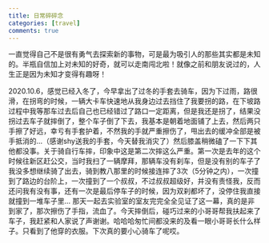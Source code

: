 ```yaml
---
title: 日常碎碎念
categories: [travel]
comments: true
---
```

一直觉得自己不是很有勇气去探索新的事物，可是最为吸引人的那些其实都是未知的。半瓶自信加上对未知的好奇，就可以走南闯北啦！就像之前和朋友说过的，人生正是因为未知才变得有趣呀！

   2020.10.6，感觉已经入冬了，今早拿出了过冬的手套去骑车，因为下过雨，路很滑，在拐弯的时候，一辆大卡车快速地从我身边过去挡住了我要拐的路，在下坡路过程中我等那车过去后自己也已经错过了路口一定距离，但是我还是拐了，结果没拐过去车子就摔倒了，整个车子倒了下去，我基本是朝着地面铺了上去，然后两只手擦了好远，幸亏有手套护着，不然我的手就严重擦伤了，甩出去的缓冲全部是被手抵消的...（感谢shy送我的手套，今天替我消灾了）然后膝盖稍微磕了一下下其他都没事。关于骑自行车摔，印象中这是第二次摔这么严重。第一次是去年的这个时候往新区赶公交，当时我扫了一辆摩拜，那辆车没有刹车，但是没有别的车子了我没多想继续骑了出去，骑到教八那里的时候接连摔了3次（5分钟之内），一次撞到了路边的台阶上，一次撞到了一个叔叔，不过叔叔超级好，并没有责怪我，反而还问我有没有事，还有一次是最后停车子的时候，因为双刹都坏了，没停住我直接就撞到一堆车子里... 那天一起去实验室的室友完完全全见证了这一幕，真的是非到家了，那次擦伤了手指，流血了。今天摔倒后，碰巧过来的小哥哥帮我扶起来了车子，我赶紧和人家说了声谢谢。哈哈哈匆忙间都没来的及看一眼小哥哥长什么样子。只看到了他穿的衣服。下次真的要小心骑车了呢哎。
